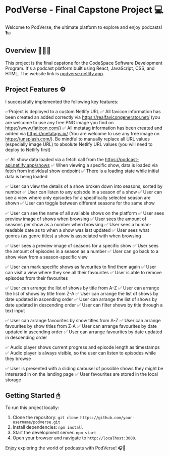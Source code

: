 # PodVerse - Final Capstone Project 💻

Welcome to PodVerse, the ultimate platform to explore and enjoy podcasts! 🎙️🔥

## Overview 🧑🏻‍💻

This project is the final capstone for the CodeSpace Software Development Program. It's a podcast platform built using React, JavaScript, CSS, and HTML. The website link is [podverse.netlify.app](https://podverse.netlify.app).

## Project Features ⚙️

I successfully implemented the following key features:

✅Project is deployed to a custom Netlify URL
✅ All favicon information has been created an added correctly via https://realfavicongenerator.net/ (you are welcome to use any free PNG image you find on https://www.flaticon.com/)
✅ All metatag information has been created and added via https://metatags.io/ (You are welcome to use any free image on https://unsplash.com/). Be mindful to manually replace all URL values (especially image URL) to absolute Netlify URL values (you will need to deploy to Netlify first)

✅ All show data loaded via a fetch call from the https://podcast-api.netlify.app/shows
✅ When viewing a specific show, data is loaded via fetch from individual show endpoint
✅ There is a loading state while initial data is being loaded

✅ User can view the details of a show broken down into seasons, sorted by number
✅ User can listen to any episode in a season of a show
✅ User can see a view where only episodes for a specifically selected season are shown
✅ User can toggle between different seasons for the same show

✅ User can see the name of all available shows on the platform
✅ User sees preview image of shows when browsing
✅ User sees the amount of seasons per show as a number when browsing
✅ User sees a human-readable date as to when a show was last updated
✅ User sees what genres (as genre titles) a show is associated with when browsing

✅ User sees a preview image of seasons for a specific show
✅ User sees the amount of episodes in a season as a number
✅ User can go back to a show view from a season-specific view

✅ User can mark specific shows as favourites to find them again
✅ User can visit a view where they see all their favourites
✅ User is able to remove episodes from their favourites

✅ User can arrange the list of shows by title from A-Z
✅ User can arrange the list of shows by title from Z-A
✅ User can arrange the list of shows by date updated in ascending order
✅ User can arrange the list of shows by date updated in descending order
✅ User can filter shows by title through a text input

✅ User can arrange favourites by show titles from A-Z
✅ User can arrange favourites by show titles from Z-A
✅ User can arrange favourites by date updated in ascending order
✅ User can arrange favourites by date updated in descending order

✅ Audio player shows current progress and episode length as timestamps
✅ Audio player is always visible, so the user can listen to episodes while they browse

✅ User is presented with a sliding carousel of possible shows they might be interested in on the landing page
✅ User favourites are stored in the local storage

## Getting Started 🖰

To run this project locally:

1. Clone the repository: `git clone https://github.com/your-username/podverse.git`
2. Install dependencies: `npm install`
3. Start the development server: `npm start`
4. Open your browser and navigate to `http://localhost:3000`. 

Enjoy exploring the world of podcasts with PodVerse! 🎧🌟
